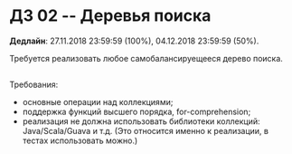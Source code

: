 # ДЗ 02 -- Деревья поиска

**Дедлайн**: 27.11.2018 23:59:59 (100%), 04.12.2018 23:59:59 (50%).

Требуется реализовать любое самобалансируещееся дерево поиска.

##
Требования:
* основные операции над коллекциями;
* поддержка функций высшего порядка, for-comprehension;
* реализация не должна использовать библиотеки коллекций: Java/Scala/Guava и т.д. (Это относится именно к реализации, в тестах использовать можно.)